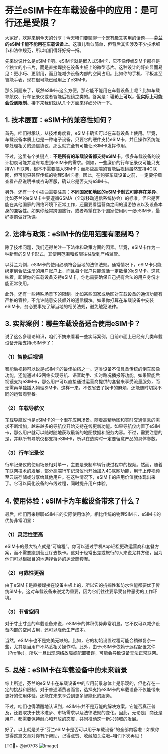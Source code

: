 # 芬兰eSIM卡在车载设备中的应用：是可行还是受限？

大家好，欢迎来到今天的分享！今天咱们要聊聊一个既有趣又实用的话题——**芬兰的eSIM卡能不能用在车载设备上**。这事儿看似简单，但背后其实涉及不少技术细节和法律规范，所以咱们得好好捋一捋。

先来说说什么是eSIM卡吧。eSIM卡就是嵌入式SIM卡，它不像传统SIM卡那样是个独立的小卡片，而是直接焊接在设备主板上的微型芯片。这种设计的好处显而易见：更小巧、更耐用，而且能减少设备内部的空间占用。比如你的手机、平板甚至智能手表，现在很可能已经用上了eSIM卡。

那么问题来了，既然eSIM卡这么方便，那它能不能用在车载设备上呢？比如车载导航仪、行车记录仪或者智能后视镜之类的。答案是：**理论上可以，但实际上可能会受到限制**。接下来我们就从几个方面来详细分析一下。

## 1. 技术层面：eSIM卡的兼容性如何？

首先，咱们得承认，从技术角度看，eSIM卡确实可以在车载设备上使用。毕竟，车载设备本质上也是一种电子设备，只要它的硬件支持eSIM卡，并且操作系统能够处理相关的通信协议，那么就完全有可能让eSIM卡发挥作用。

不过，这里有个关键点：**不是所有的车载设备都支持eSIM卡**。很多车载设备的设计初衷可能并没有考虑到eSIM卡的需求。例如，一些廉价的行车记录仪可能只支持Wi-Fi联网，根本不需要插入SIM卡；而那些高端的智能后视镜虽然支持4G联网，但可能只兼容传统的物理SIM卡槽。因此，在购买车载设备之前，一定要仔细查看产品说明书或咨询客服，确认它是否支持eSIM卡。

另外，还有一个小插曲需要注意：**不同国家和地区的eSIM卡制式可能存在差异**。比如芬兰的eSIM卡主要遵循GSMA（全球移动通信系统协会）的标准，但它是否能在其他国家的网络环境下正常工作，还需要看运营商之间的漫游协议以及设备本身的兼容性。如果你经常跨国旅行，或者希望在多个国家使用同一张eSIM卡，最好提前做好功课。

## 2. 法律与政策：eSIM卡的使用范围有限制吗？

除了技术问题，我们还得关注一下法律和政策方面的因素。毕竟，eSIM卡作为一种新型的SIM卡形式，其使用范围和权限往往受到严格监管。

以芬兰为例，eSIM卡的使用必须符合当地的法律法规。通常情况下，eSIM卡只能绑定到合法注册的用户账户上，而且每个账户只能激活一定数量的eSIM卡。这意味着，即使你的车载设备支持eSIM卡，你也需要确保自己拥有合法的用户身份才能正常使用。

此外，还有一些特殊场景下的限制。比如某些国家或地区对车载设备的通信功能有严格的管控，不允许随意安装额外的通信模块。如果你打算在车载设备中安装eSIM卡，务必要事先了解当地的相关法规，避免触犯法律。

## 3. 实际案例：哪些车载设备适合使用eSIM卡？

说了这么多理论知识，咱们不妨来看看一些实际案例。目前市面上已经有几类车载设备开始支持eSIM卡了：

### （1）智能后视镜

智能后视镜可以说是eSIM卡的最佳拍档之一。这类设备不仅具备传统的倒车影像功能，还能通过4G网络实现导航、语音助手、实时路况播报等功能。如果智能后视镜支持eSIM卡，那么用户可以直接通过运营商提供的套餐来享受流量服务，而无需再单独插入物理SIM卡。这样一来，不仅省去了换卡的麻烦，还能随时切换不同的运营商套餐。

### （2）车载导航仪

车载导航仪也是eSIM卡的一个潜在应用场景。随着高精地图和实时交通信息的需求不断增加，越来越多的导航仪开始支持在线更新功能。如果导航仪内置了eSIM卡，那么用户就可以随时随地获取最新的地图数据和服务内容。不过，需要注意的是，并非所有导航仪都支持eSIM卡，所以在选购时一定要留意产品的具体参数。

### （3）行车记录仪

行车记录仪的使用场景相对单一，主要是录制车辆行驶过程中的视频。然而，随着车联网技术的发展，部分高端行车记录仪也开始加入4G联网功能，用于上传视频至云端存储或分享给其他用户。在这种情况下，eSIM卡的应用价值就体现出来了。它可以简化设备的布线过程，同时提升用户体验。

## 4. 使用体验：eSIM卡为车载设备带来了什么？

最后，咱们再来聊聊eSIM卡的实际使用体验。相比传统的物理SIM卡，eSIM卡的优势非常明显：

### （1）灵活性更高

eSIM卡的最大特点就是“可编程”。你可以通过手机App轻松更改运营商和套餐方案，而不需要跑到营业厅去换卡。这对于经常出差或旅行的人来说尤其方便，因为他们可以根据目的地选择合适的运营商套餐。

### （2）可靠性更强

由于eSIM卡是直接焊接在设备主板上的，所以它的抗摔性和防水性能都要优于传统SIM卡。这对车载设备来说尤为重要，因为它们往往要承受各种恶劣的工作环境。

### （3）节省空间

对于寸土寸金的车载设备来说，eSIM卡的体积优势非常明显。它不仅可以减少设备内部的空间占用，还可以降低生产成本。

当然，eSIM卡也不是完美无缺的。比如，它的初始设置过程可能会稍微复杂一些，尤其是当用户不熟悉相关操作时。此外，由于eSIM卡依赖于远程配置文件（Profile），所以一旦出现网络故障或配置错误，可能会导致设备无法正常联网。

## 5. 总结：eSIM卡在车载设备中的未来前景

综上所述，芬兰的eSIM卡在车载设备中的应用前景总体上是乐观的，但也存在一定的挑战和限制。对于普通消费者而言，选择支持eSIM卡的车载设备不仅能带来更好的使用体验，还能在未来享受到更多智能化的服务。

不过，咱们也得清醒地认识到，eSIM卡并不是万能的解决方案。它能否真正普及，还要取决于技术进步、市场需求以及法律法规的变化。因此，无论是厂商还是用户，都需要保持耐心和开放的态度，共同推动这一新兴领域的发展。

好了，以上就是关于“芬兰eSIM卡是否可以用于车载设备”的全部内容啦！如果你觉得这篇文章对你有所帮助，记得点赞、收藏加关注哦~咱们下次再见！

[TG💪+ @jx0703 ![Image](https://github.com/user-attachments/assets/dbca1d08-cadb-493c-b0ec-ad6f7a83f270)]